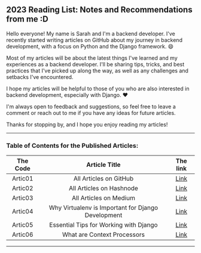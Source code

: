 ## 2023 Reading List: Notes and Recommendations from me :D

Hello everyone! My name is Sarah and I'm a backend developer. I've recently started writing articles on GitHub about my journey in backend development, with a focus on Python and the Django framework. 😄

Most of my articles will be about the latest things I've learned and my experiences as a backend developer. I'll be sharing tips, tricks, and best practices that I've picked up along the way, as well as any challenges and setbacks I've encountered.

I hope my articles will be helpful to those of you who are also interested in backend development, especially with Django. ❤️

I'm always open to feedback and suggestions, so feel free to leave a comment or reach out to me if you have any ideas for future articles.

Thanks for stopping by, and I hope you enjoy reading my articles!

---
### Table of Contents for the Published Articles:

| The Code | Article Title | The link |
|:-:|:-:|:-:|
| Artic01 | All Articles on GitHub | [Link](https://sarahhudaib.github.io/reading-notes/) |
| Artic02 | All Articles on Hashnode |[Link](https://sarahthedeveloper.hashnode.dev/)|
| Artic03 | All Articles on Medium | [Link](https://medium.com/@sarahhudaib744)| 
| Artic04 | Why Virtualenv is Important for Django Development | [Link](./Published_Articles/virtualenv.md)| 
| Artic05 | Essential Tips for Working with Django | [Link](./Published_Articles/Essential_Tips_for_Working_with_Django.md)| 
| Artic06 | What are Context Processors | [Link](./Published_Articles/context_processors.md)| 


---



